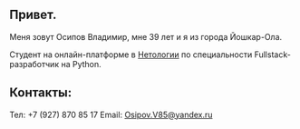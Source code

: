 ## Привет.

Меня зовут Осипов Владимир, мне 39 лет и я из города Йошкар-Ола.

Студент на онлайн-платформе в [Нетологии](https://netology.ru)
по специальности Fullstack-разработчик на Python.

## Контакты:
Тел: +7 (927) 870 85 17
Email: Osipov.V85@yandex.ru